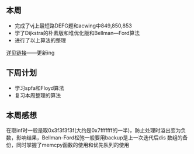 ## 本周

- 完成了vj上最短路DEFG题和acwing中849,850,853
- 学了Dijkstra的朴素版和堆优化版和Bellman—Ford算法
- 进行了以上算法的整理

[详见链接](https://www.cauz.cn/?id=107)——更新ing
## 下周计划

- 学习spfa和Floyd算法
- 复习本周整理的算法

## 本周感想
在取inf时一般是取0x3f3f3f3f(大约是0x7fffffff的一半)，防止处理时溢出变为负数，影响结果，Bellman-Ford松弛一般要用backup是上一次迭代后dis 数组的备份，同时掌握了memcpy函数的使用和优先队列的使用